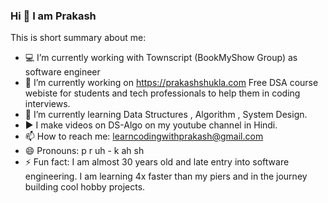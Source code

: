 ### Hi 👋 I am Prakash

This is short summary about me:

- 💻 I’m currently working with Townscript (BookMyShow Group) as software engineer
- 🔭 I’m currently working on https://prakashshukla.com Free DSA course webiste for students and tech professionals to help them in coding interviews.
- 🌱 I’m currently learning Data Structures , Algorithm , System Design.
-  ▶️ I make videos on DS-Algo on my youtube channel in Hindi.
- 📫 How to reach me: learncodingwithprakash@gmail.com
- 😄 Pronouns: p r uh - k ah sh
- ⚡ Fun fact: I am almost 30 years old and late entry into software engineering. I am learning 4x faster than my piers and in the journey building cool hobby projects.
 
